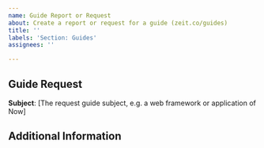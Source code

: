 ```yaml
---
name: Guide Report or Request
about: Create a report or request for a guide (zeit.co/guides)
title: ''
labels: 'Section: Guides'
assignees: ''

---
```


## Guide Request
**Subject**: [The request guide subject, e.g. a web framework or application of Now]

## Additional Information
<!--- Any additional information you'd like to give in order to write the guide how you'd like to see it. -->

